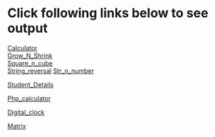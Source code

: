 
# Click following links below to see output

[Calculator](https://htmlpreview.github.io/?https://github.com/KrishnaSChavan/COLLAGE/blob/73c79d51838a2a538a8e1cf4072616075810c482/Calculator.html)\
[Grow_N_Shrink](https://htmlpreview.github.io/?https://github.com/KrishnaSChavan/COLLAGE/blob/73c79d51838a2a538a8e1cf4072616075810c482/Grow_shrink.html)\
[Square_n_cube](https://htmlpreview.github.io/?https://github.com/KrishnaSChavan/COLLAGE/blob/c1c136d71e5ed3682817be095401acc685bcb43b/square_n_cube/square.html)\
[String_reversal](https://htmlpreview.github.io/?https://github.com/KrishnaSChavan/COLLAGE/blob/73c79d51838a2a538a8e1cf4072616075810c482/String_reversal.html)
[Str_n_number](https://htmlpreview.github.io/?https://github.com/KrishnaSChavan/COLLAGE/blob/c1c136d71e5ed3682817be095401acc685bcb43b/String%20and%20Number%20Operations/number.html)

[Student_Details](https://github.com/vishwa9494/WT-PROJECTS/assets/118839925/483f1095-2bd2-44e9-8cd6-5eea1b5e86f8)

[Php_calculator](https://github.com/vishwa9494/WT-PROJECTS/assets/118839925/e2cac4ca-d5f7-4a23-be23-3cd5ef332e2b)

[Digital_clock](https://github.com/vishwa9494/WT-PROJECTS/assets/118839925/14d102ee-58c8-49bf-9796-9f50a777fef0)

[Matrix](https://github.com/vishwa9494/WT-PROJECTS/assets/118839925/e8c1502b-a565-428c-8d9c-e00df93053b8)
